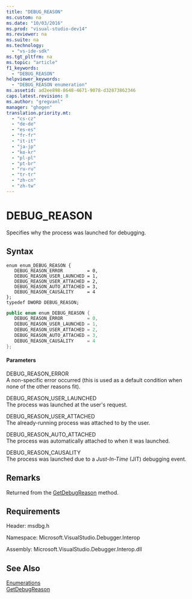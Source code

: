 ```yaml
---
title: "DEBUG_REASON"
ms.custom: na
ms.date: "10/03/2016"
ms.prod: "visual-studio-dev14"
ms.reviewer: na
ms.suite: na
ms.technology: 
  - "vs-ide-sdk"
ms.tgt_pltfrm: na
ms.topic: "article"
f1_keywords: 
  - "DEBUG_REASON"
helpviewer_keywords: 
  - "DEBUG_REASON enumeration"
ms.assetid: ad2ee898-8648-4671-9078-d32873862346
caps.latest.revision: 8
ms.author: "gregvanl"
manager: "ghogen"
translation.priority.mt: 
  - "cs-cz"
  - "de-de"
  - "es-es"
  - "fr-fr"
  - "it-it"
  - "ja-jp"
  - "ko-kr"
  - "pl-pl"
  - "pt-br"
  - "ru-ru"
  - "tr-tr"
  - "zh-cn"
  - "zh-tw"
---
```

# DEBUG_REASON
Specifies why the process was launched for debugging.  
  
## Syntax  
  
```cpp#  
enum enum_DEBUG_REASON {  
   DEBUG_REASON_ERROR         = 0,  
   DEBUG_REASON_USER_LAUNCHED = 1,  
   DEBUG_REASON_USER_ATTACHED = 2,  
   DEBUG_REASON_AUTO_ATTACHED = 3,  
   DEBUG_REASON_CAUSALITY     = 4  
};  
typedef DWORD DEBUG_REASON;  
```  
  
```c#  
public enum enum_DEBUG_REASON {  
   DEBUG_REASON_ERROR         = 0,  
   DEBUG_REASON_USER_LAUNCHED = 1,  
   DEBUG_REASON_USER_ATTACHED = 2,  
   DEBUG_REASON_AUTO_ATTACHED = 3,  
   DEBUG_REASON_CAUSALITY     = 4  
};  
```  
  
#### Parameters  
 DEBUG_REASON_ERROR  
 A non-specific error occurred (this is used as a default condition when none of the other reasons fit).  
  
 DEBUG_REASON_USER_LAUNCHED  
 The process was launched at the user's request.  
  
 DEBUG_REASON_USER_ATTACHED  
 The already-running process was attached to by the user.  
  
 DEBUG_REASON_AUTO_ATTACHED  
 The process was automatically attached to when it was launched.  
  
 DEBUG_REASON_CAUSALITY  
 The process was launched due to a *Just-In-Time* (JIT) debugging event.  
  
## Remarks  
 Returned from the [GetDebugReason](../extensibility/idebugprocess3--getdebugreason.md) method.  
  
## Requirements  
 Header: msdbg.h  
  
 Namespace: Microsoft.VisualStudio.Debugger.Interop  
  
 Assembly: Microsoft.VisualStudio.Debugger.Interop.dll  
  
## See Also  
 [Enumerations](../extensibility/enumerations--visual-studio-debugging-.md)   
 [GetDebugReason](../extensibility/idebugprocess3--getdebugreason.md)
